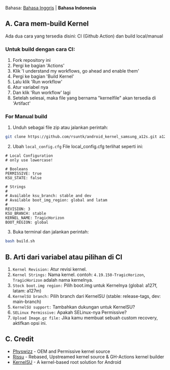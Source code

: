 Bahasa: [Bahasa Inggris](README.md) | **Bahasa Indonesia**
## A. Cara mem-build Kernel
Ada dua cara yang tersedia disini: CI (Github Action) dan build local/manual

### Untuk build dengan cara CI:
1. Fork repository ini
2. Pergi ke bagian 'Actions'
3. Klik 'I understand my workflows, go ahead and enable them'
4. Pergi ke bagian 'Build Kernel'
5. Lalu klik 'Run workflow'
6. Atur variabel nya
7. Dan klik 'Run workflow' lagi
8. Setelah selesai, maka file yang bernama "kernelfile" akan tersedia di 'Artifact'

### For Manual build
1. Unduh sebagai file zip atau jalankan perintah: 
```sh
git clone https://github.com/rsuntk/android_kernel_samsung_a12s.git a12s_kernel && cd a12s_kernel
```

2. Ubah ```local_config.cfg```
File local_config.cfg terlihat seperti ini:
```
# Local Configuration
# only use lowercase!

# Booleans
PERMISSIVE: true
KSU_STATE: false

# Strings
#
# Available ksu_branch: stable and dev
# Available boot_img_region: global and latam
#
REVISION: 3
KSU_BRANCH: stable
KERNEL_NAME: TragicHorizon
BOOT_REGION: global
```

3. Buka terminal dan jalankan perintah:
```sh
bash build.sh
```
## B. Arti dari variabel atau pilihan di CI
1. ```Kernel Revision:``` Atur revisi kernel.
2. ```Kernel Strings:``` Nama kernel. contoh: ```4.19.150-TragicHorizon```, ```TragicHorizon``` adalah nama kernelnya.
3. ```Stock boot.img region:``` Pilih boot.img untuk Kernelnya (global: a127f, latam: a127m)
4. ```KernelSU branch:``` Pilih branch dari KernelSU (stable: release-tags, dev: main-branch)
5. ```KernelSU support:``` Tambahkan dukungan untuk KernelSU?
6. ```SELinux Permissive:``` Apakah SELinux-nya Permissive?
7. ```Upload Image.gz file:``` Jika kamu membuat sebuah custom recovery, aktifkan opsi ini.

## C. Credit
- [Physwizz](https://github.com/physwizz) - OEM and Permissive kernel source
- [Rissu](https://github.com/rsuntk) - Rebased, Upstreamed kernel source & GH-Actions kernel builder
- [KernelSU](https://kernelsu.org) - A kernel-based root solution for Android
